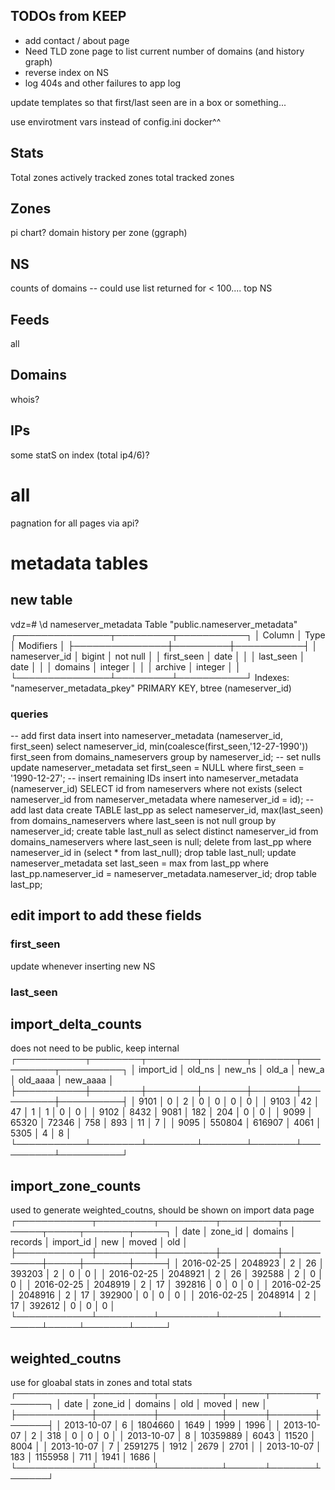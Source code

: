 ## TODOs from KEEP

 * add contact / about page
 * Need TLD zone page to list current number of domains (and history graph)
 * reverse index on NS
 * log 404s and other failures to app log


update templates so that first/last seen are in a box or something...

use envirotment vars instead of config.ini
docker^^

## Stats

Total zones
actively tracked zones
total tracked zones

## Zones
pi chart?
domain history per zone (ggraph)

## NS
counts of domains
-- could use list returned for < 100....
top NS

## Feeds
all


## Domains
whois?


## IPs
some statS on index (total ip4/6)?

# all
 pagnation for all pages via api?

# metadata tables


## new table
vdz=# \d nameserver_metadata 
  Table "public.nameserver_metadata"
  ┌───────────────┬─────────┬───────────┐
  │    Column     │  Type   │ Modifiers │
  ├───────────────┼─────────┼───────────┤
  │ nameserver_id │ bigint  │ not null  │
  │ first_seen    │ date    │           │
  │ last_seen     │ date    │           │
  │ domains       │ integer │           │
  │ archive       │ integer │           │
  └───────────────┴─────────┴───────────┘
  Indexes:
      "nameserver_metadata_pkey" PRIMARY KEY, btree (nameserver_id)

### queries
-- add first data
insert into nameserver_metadata (nameserver_id, first_seen) select nameserver_id, min(coalesce(first_seen,'12-27-1990')) first_seen from domains_nameservers group by nameserver_id;
-- set nulls
update nameserver_metadata set first_seen = NULL where first_seen = '1990-12-27'; 
-- insert remaining IDs
insert into nameserver_metadata (nameserver_id) SELECT id from nameservers where not exists (select nameserver_id from nameserver_metadata where nameserver_id = id);
-- add last data
create TABLE last_pp as select nameserver_id, max(last_seen) from domains_nameservers where last_seen is not null group by nameserver_id;
create table last_null as select distinct nameserver_id from domains_nameservers where last_seen is null; 
delete from last_pp where nameserver_id in (select * from last_null);
drop table last_null;
update nameserver_metadata set last_seen = max from last_pp where last_pp.nameserver_id = nameserver_metadata.nameserver_id;
drop table last_pp;
## edit import to add these fields
### first_seen
update whenever inserting new NS
### last_seen


## import_delta_counts
does not need to be public, keep internal
┌───────────┬────────┬────────┬───────┬───────┬──────────┬──────────┐
│ import_id │ old_ns │ new_ns │ old_a │ new_a │ old_aaaa │ new_aaaa │
├───────────┼────────┼────────┼───────┼───────┼──────────┼──────────┤
│      9101 │      0 │      2 │     0 │     0 │        0 │        0 │
│      9103 │     42 │     47 │     1 │     1 │        0 │        0 │
│      9102 │   8432 │   9081 │   182 │   204 │        0 │        0 │
│      9099 │  65320 │  72346 │   758 │   893 │       11 │        7 │
│      9095 │ 550804 │ 616907 │  4061 │  5305 │        4 │        8 │
└───────────┴────────┴────────┴───────┴───────┴──────────┴──────────┘

## import_zone_counts
used to generate weighted_coutns, should be shown on import data page
┌────────────┬─────────┬─────────┬─────────┬───────────┬─────┬───────┬─────┐
│    date    │ zone_id │ domains │ records │ import_id │ new │ moved │ old │
├────────────┼─────────┼─────────┼─────────┼───────────┼─────┼───────┼─────┤
│ 2016-02-25 │ 2048923 │       2 │      26 │    393203 │   2 │     0 │   0 │
│ 2016-02-25 │ 2048921 │       2 │      26 │    392588 │   2 │     0 │   0 │
│ 2016-02-25 │ 2048919 │       2 │      17 │    392816 │   0 │     0 │   0 │
│ 2016-02-25 │ 2048916 │       2 │      17 │    392900 │   0 │     0 │   0 │
│ 2016-02-25 │ 2048914 │       2 │      17 │    392612 │   0 │     0 │   0 │
└────────────┴─────────┴─────────┴─────────┴───────────┴─────┴───────┴─────┘

## weighted_coutns
use for gloabal stats in zones and total stats
┌────────────┬─────────┬──────────┬──────┬───────┬──────┐
│    date    │ zone_id │ domains  │ old  │ moved │ new  │
├────────────┼─────────┼──────────┼──────┼───────┼──────┤
│ 2013-10-07 │       6 │  1804660 │ 1649 │  1999 │ 1996 │
│ 2013-10-07 │       2 │      318 │    0 │     0 │    0 │
│ 2013-10-07 │       8 │ 10359889 │ 6043 │ 11520 │ 8004 │
│ 2013-10-07 │       7 │  2591275 │ 1912 │  2679 │ 2701 │
│ 2013-10-07 │     183 │  1155958 │  711 │  1941 │ 1686 │
└────────────┴─────────┴──────────┴──────┴───────┴──────┘


